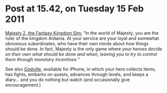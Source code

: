 # Post at 15.42, on Tuesday 15 Feb 2011

[Majesty 2, the Fantasy Kingdom
Sim:](http://www.vpltd.com/index.php?main_page=product_info&products_id=261 "I
haven't played this.") "In the world of Majesty, you are the ruler of the
kingdom Ardania. At your service are your loyal and somewhat obnoxious
subordinates, who have their own minds about how things should be done. In
fact, Majesty is the only game where _your heroes decide on their own what
should be done and when, leaving you to try to control them through monetary
incentives._"

See also [Godville,](http://godvillegame.com/ "Browser and iPhone games")
available for iPhone, in which your hero collects items, has fights, embarks
on quests, advances through levels, and keeps a diary... and you do nothing
but watch (and occasionally give encouragement.)
